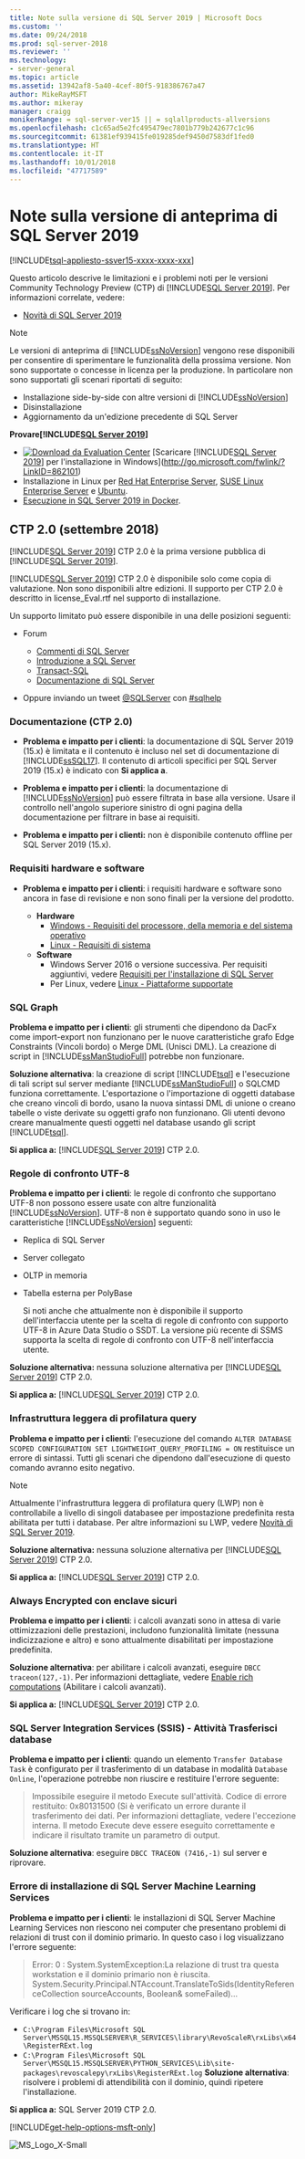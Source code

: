 ```yaml
---
title: Note sulla versione di SQL Server 2019 | Microsoft Docs
ms.custom: ''
ms.date: 09/24/2018
ms.prod: sql-server-2018
ms.reviewer: ''
ms.technology:
- server-general
ms.topic: article
ms.assetid: 13942af8-5a40-4cef-80f5-918386767a47
author: MikeRayMSFT
ms.author: mikeray
manager: craigg
monikerRange: = sql-server-ver15 || = sqlallproducts-allversions
ms.openlocfilehash: c1c65ad5e2fc495479ec7801b779b242677c1c96
ms.sourcegitcommit: 61381ef939415fe019285def9450d7583df1fed0
ms.translationtype: HT
ms.contentlocale: it-IT
ms.lasthandoff: 10/01/2018
ms.locfileid: "47717589"
---
```

# <a name="sql-server-2019-preview-release-notes"></a>Note sulla versione di anteprima di SQL Server 2019

[!INCLUDE[tsql-appliesto-ssver15-xxxx-xxxx-xxx](../includes/tsql-appliesto-ssver15-xxxx-xxxx-xxx.md)]

Questo articolo descrive le limitazioni e i problemi noti per le versioni Community Technology Preview (CTP) di [!INCLUDE[SQL Server 2019](../includes/sssqlv15-md.md)]. Per informazioni correlate, vedere:
- [Novità di SQL Server 2019](../sql-server/what-s-new-in-sql-server-ver15.md)

> [!NOTE]
> Le versioni di anteprima di [!INCLUDE[ssNoVersion](../includes/ssnoversion-md.md)] vengono rese disponibili per consentire di sperimentare le funzionalità della prossima versione. Non sono supportate o concesse in licenza per la produzione. In particolare non sono supportati gli scenari riportati di seguito:
>
> - Installazione side-by-side con altre versioni di [!INCLUDE[ssNoVersion](../includes/ssnoversion-md.md)]
> - Disinstallazione
> - Aggiornamento da un'edizione precedente di SQL Server

**Provare[!INCLUDE[SQL Server 2019](../includes/sssqlv15-md.md)]**
- [![Download da Evaluation Center](../includes/media/download2.png)](http://go.microsoft.com/fwlink/?LinkID=862101) [Scaricare [!INCLUDE[SQL Server 2019](../includes/sssqlv15-md.md)] per l'installazione in Windows](http://go.microsoft.com/fwlink/?LinkID=862101)
- Installazione in Linux per [Red Hat Enterprise Server](../linux/quickstart-install-connect-red-hat.md), [SUSE Linux Enterprise Server](../linux/quickstart-install-connect-suse.md) e [Ubuntu](../linux/quickstart-install-connect-ubuntu.md).
- [Esecuzione in SQL Server 2019 in Docker](../linux/quickstart-install-connect-docker.md).

## <a name="ctp-20-september-2018"></a>CTP 2.0 (settembre 2018)

[!INCLUDE[SQL Server 2019](../includes/sssqlv15-md.md)] CTP 2.0 è la prima versione pubblica di [!INCLUDE[SQL Server 2019](../includes/sssqlv15-md.md)].

[!INCLUDE[SQL Server 2019](../includes/sssqlv15-md.md)] CTP 2.0 è disponibile solo come copia di valutazione. Non sono disponibili altre edizioni. Il supporto per CTP 2.0 è descritto in license_Eval.rtf nel supporto di installazione.

Un supporto limitato può essere disponibile in una delle posizioni seguenti:

- Forum
  - [Commenti di SQL Server](http://aka.ms/sqlfeedback)
  - [Introduzione a SQL Server](https://social.msdn.microsoft.com/Forums/sqlserver/en-US/home?forum=sqlgetstarted)
  - [Transact-SQL](https://social.msdn.microsoft.com/Forums/sqlserver/en-US/home?forum=transactsql)
  - [Documentazione di SQL Server](https://social.msdn.microsoft.com/Forums/sqlserver/en-US/home?forum=sqldocumentation)

- Oppure inviando un tweet [@SQLServer](http://twitter.com/SQLServer) con [#sqlhelp](https://twitter.com/search?q=%23sqlhelp)

### <a name="documentation-ctp-20"></a>Documentazione (CTP 2.0)

- **Problema e impatto per i clienti**: la documentazione di SQL Server 2019 (15.x) è limitata e il contenuto è incluso nel set di documentazione di [!INCLUDE[ssSQL17](../includes/sssql17-md.md)]. Il contenuto di articoli specifici per SQL Server 2019 (15.x) è indicato con **Si applica a**.

- **Problema e impatto per i clienti**: la documentazione di [!INCLUDE[ssNoVersion](../includes/ssnoversion-md.md)] può essere filtrata in base alla versione. Usare il controllo nell'angolo superiore sinistro di ogni pagina della documentazione per filtrare in base ai requisiti. 

- **Problema e impatto per i clienti:** non è disponibile contenuto offline per SQL Server 2019 (15.x).

### <a name="hardware-and-software-requirements"></a>Requisiti hardware e software

- **Problema e impatto per i clienti**: i requisiti hardware e software sono ancora in fase di revisione e non sono finali per la versione del prodotto.

  - **Hardware**
    - [Windows - Requisiti del processore, della memoria e del sistema operativo](../sql-server/install/hardware-and-software-requirements-for-installing-sql-server.md#pmosr)
    - [Linux - Requisiti di sistema](../linux/sql-server-linux-setup.md#system)
  - **Software**
    - Windows Server 2016 o versione successiva. Per requisiti aggiuntivi, vedere [Requisiti per l'installazione di SQL Server](../sql-server/install/hardware-and-software-requirements-for-installing-sql-server.md)
    - Per Linux, vedere [Linux - Piattaforme supportate](../linux/sql-server-linux-setup.md#supportedplatforms)

### <a name="sql-graph"></a>SQL Graph

**Problema e impatto per i clienti**: gli strumenti che dipendono da DacFx come import-export non funzionano per le nuove caratteristiche grafo Edge Constraints (Vincoli bordo) o Merge DML (Unisci DML). La creazione di script in [!INCLUDE[ssManStudioFull](../includes/ssmanstudiofull-md.md)] potrebbe non funzionare.

**Soluzione alternativa**: la creazione di script [!INCLUDE[tsql](../includes/tsql-md.md)] e l'esecuzione di tali script sul server mediante [!INCLUDE[ssManStudioFull](../includes/ssmanstudiofull-md.md)] o SQLCMD funziona correttamente. L'esportazione o l'importazione di oggetti database che creano vincoli di bordo, usano la nuova sintassi DML di unione o creano tabelle o viste derivate su oggetti grafo non funzionano. Gli utenti devono creare manualmente questi oggetti nel database usando gli script [!INCLUDE[tsql](../includes/tsql-md.md)]. 

**Si applica a:** [!INCLUDE[SQL Server 2019](../includes/sssqlv15-md.md)] CTP 2.0.

### <a name="utf-8-collations"></a>Regole di confronto UTF-8

**Problema e impatto per i clienti**: le regole di confronto che supportano UTF-8 non possono essere usate con altre funzionalità [!INCLUDE[ssNoVersion](../includes/ssnoversion-md.md)]. UTF-8 non è supportato quando sono in uso le caratteristiche [!INCLUDE[ssNoVersion](../includes/ssnoversion-md.md)] seguenti:

- Replica di SQL Server
- Server collegato
- OLTP in memoria
- Tabella esterna per PolyBase

  Si noti anche che attualmente non è disponibile il supporto dell'interfaccia utente per la scelta di regole di confronto con supporto UTF-8 in Azure Data Studio o SSDT. La versione più recente di SSMS supporta la scelta di regole di confronto con UTF-8 nell'interfaccia utente.

**Soluzione alternativa:** nessuna soluzione alternativa per [!INCLUDE[SQL Server 2019](../includes/sssqlv15-md.md)] CTP 2.0.

**Si applica a:** [!INCLUDE[SQL Server 2019](../includes/sssqlv15-md.md)] CTP 2.0.

### <a name="lightweight-query-profiling-infrastructure"></a>Infrastruttura leggera di profilatura query

**Problema e impatto per i clienti**: l'esecuzione del comando `ALTER DATABASE SCOPED CONFIGURATION SET LIGHTWEIGHT_QUERY_PROFILING = ON` restituisce un errore di sintassi. Tutti gli scenari che dipendono dall'esecuzione di questo comando avranno esito negativo.

> [!NOTE]
> Attualmente l'infrastruttura leggera di profilatura query (LWP) non è controllabile a livello di singoli databasee per impostazione predefinita resta abilitata per tutti i database. Per altre informazioni su LWP, vedere [Novità di SQL Server 2019](../sql-server/what-s-new-in-sql-server-ver15.md).

**Soluzione alternativa:** nessuna soluzione alternativa per [!INCLUDE[SQL Server 2019](../includes/sssqlv15-md.md)] CTP 2.0.

**Si applica a:** [!INCLUDE[SQL Server 2019](../includes/sssqlv15-md.md)] CTP 2.0.

### <a name="always-encrypted-with-secure-enclaves"></a>Always Encrypted con enclave sicuri

**Problema e impatto per i clienti**: i calcoli avanzati sono in attesa di varie ottimizzazioni delle prestazioni, includono funzionalità limitate (nessuna indicizzazione e altro) e sono attualmente disabilitati per impostazione predefinita.

**Soluzione alternativa**: per abilitare i calcoli avanzati, eseguire `DBCC traceon(127,-1)`. Per informazioni dettagliate, vedere [Enable rich computations](../relational-databases/security/encryption/configure-always-encrypted-enclaves.md#configure-a-secure-enclave) (Abilitare i calcoli avanzati).

**Si applica a:** [!INCLUDE[SQL Server 2019](../includes/sssqlv15-md.md)] CTP 2.0.

### <a name="sql-server-integration-services-ssis-transfer-database-task"></a>SQL Server Integration Services (SSIS) - Attività Trasferisci database

**Problema e impatto per i clienti**: quando un elemento `Transfer Database Task` è configurato per il trasferimento di un database in modalità `Database Online`, l'operazione potrebbe non riuscire e restituire l'errore seguente:

>Impossibile eseguire il metodo Execute sull'attività. Codice di errore restituito: 0x80131500 (Si è verificato un errore durante il trasferimento dei dati. Per informazioni dettagliate, vedere l'eccezione interna. Il metodo Execute deve essere eseguito correttamente e indicare il risultato tramite un parametro di output.

**Soluzione alternativa**: eseguire `DBCC TRACEON (7416,-1)` sul server e riprovare.

### <a name="sql-server-machine-learning-services-installation-failure"></a>Errore di installazione di SQL Server Machine Learning Services

**Problema e impatto per i clienti**: le installazioni di SQL Server Machine Learning Services non riescono nei computer che presentano problemi di relazioni di trust con il dominio primario. In questo caso i log visualizzano l'errore seguente:
 
>  Error: 0 : System.SystemException:La relazione di trust tra questa workstation e il dominio primario non è riuscita. System.Security.Principal.NTAccount.TranslateToSids(IdentityReferenceCollection sourceAccounts, Boolean& someFailed)...

Verificare i log che si trovano in:

* `C:\Program Files\Microsoft SQL Server\MSSQL15.MSSQLSERVER\R_SERVICES\library\RevoScaleR\rxLibs\x64\RegisterRExt.log`
* `C:\Program Files\Microsoft SQL Server\MSSQL15.MSSQLSERVER\PYTHON_SERVICES\Lib\site-packages\revoscalepy\rxLibs\RegisterRExt.log`
**Soluzione alternativa**: risolvere i problemi di attendibilità con il dominio, quindi ripetere l'installazione.

**Si applica a:** SQL Server 2019 CTP 2.0.

[!INCLUDE[get-help-options-msft-only](../includes/paragraph-content/get-help-options.md)]

![MS_Logo_X-Small](../sql-server/media/ms-logo-x-small.png)
